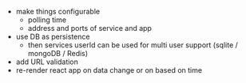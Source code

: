- make things configurable
  - polling time
  - address and ports of service and app
- use DB as persistence
  - then services userId can be used for multi user support (sqlite / mongoDB / Redis)
- add URL validation
- re-render react app on data change or on based on time